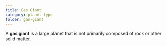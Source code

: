 ```yaml
---
title: Gas Giant
category: planet-type
folder: gas-giant
---
```


A **gas giant** is a large planet that is not primarily composed of rock or other solid matter.
